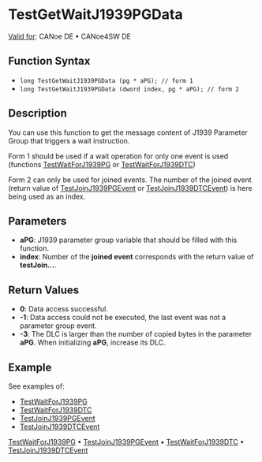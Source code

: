 # TestGetWaitJ1939PGData

[Valid for](../../../Shared/FeatureAvailability.md): CANoe DE • CANoe4SW DE

## Function Syntax

- `long TestGetWaitJ1939PGData (pg * aPG); // form 1`
- `long TestGetWaitJ1939PGData (dword index, pg * aPG); // form 2`

## Description

You can use this function to get the message content of J1939 Parameter Group that triggers a wait instruction.

Form 1 should be used if a wait operation for only one event is used (functions [TestWaitForJ1939PG](CAPLfunctionTestWaitForJ1939PG.md) or [TestWaitForJ1939DTC](CAPLfunctionTestWaitForJ1939DTC.md))

Form 2 can only be used for joined events. The number of the joined event (return value of [TestJoinJ1939PGEvent](CAPLfunctionTestJoinJ1939PGEvent.md) or [TestJoinJ1939DTCEvent](CAPLfunctionTestJoinJ1939DTCEvent.md)) is here being used as an index.

## Parameters

- **aPG**: J1939 parameter group variable that should be filled with this function.
- **index**: Number of the **joined event** corresponds with the return value of **testJoin...**.

## Return Values

- **0**: Data access successful.
- **-1**: Data access could not be executed, the last event was not a parameter group event.
- **-3**: The DLC is larger than the number of copied bytes in the parameter **aPG**. When initializing **aPG**, increase its DLC.

## Example

See examples of:

- [TestWaitForJ1939PG](CAPLfunctionTestWaitForJ1939PG.md)
- [TestWaitForJ1939DTC](CAPLfunctionTestWaitForJ1939DTC.md)
- [TestJoinJ1939PGEvent](CAPLfunctionTestJoinJ1939PGEvent.md)
- [TestJoinJ1939DTCEvent](CAPLfunctionTestJoinJ1939DTCEvent.md)

[TestWaitForJ1939PG](CAPLfunctionTestWaitForJ1939PG.md) • [TestJoinJ1939PGEvent](CAPLfunctionTestJoinJ1939PGEvent.md) • [TestWaitForJ1939DTC](CAPLfunctionTestWaitForJ1939DTC.md) • [TestJoinJ1939DTCEvent](CAPLfunctionTestJoinJ1939DTCEvent.md)
